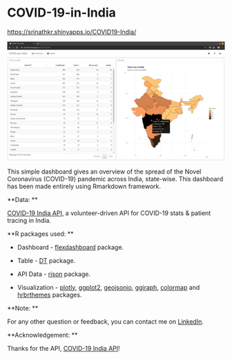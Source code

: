 # COVID-19-in-India

https://srinathkr.shinyapps.io/COVID19-India/

![Screenshot](/Screenshots/COVID19.png)

This simple dashboard gives an overview of the spread of the Novel Coronavirus (COVID-19) pandemic across India, state-wise. 
This dashboard has been made entirely using Rmarkdown framework.

**Data: **

[COVID-19 India API](https://api.covid19india.org/), a volunteer-driven API for COVID-19 stats & patient tracing in India.

**R packages used: **

* Dashboard - [flexdashboard](https://rmarkdown.rstudio.com/flexdashboard/) package.

* Table - [DT](https://rstudio.github.io/DT/) package.

* API Data - [rjson](https://www.rdocumentation.org/packages/rjson/versions/0.2.20) package.

* Visualization - [plotly](https://plot.ly/r/), [ggplot2](https://ggplot2.tidyverse.org/), [geojsonio](https://ropensci.org/tutorials/geojsonio_tutorial/), [ggiraph](https://davidgohel.github.io/ggiraph/), [colormap](https://bhaskarvk.github.io/colormap/) and [hrbrthemes](https://hrbrmstr.github.io/hrbrthemes/) packages. 

**Note: **

For any other question or feedback, you can contact me on [LinkedIn](https://www.linkedin.com/in/srinath-kr-026147173/).

**Acknowledgement: **

Thanks for the API, [COVID-19 India API](https://api.covid19india.org/)! 
